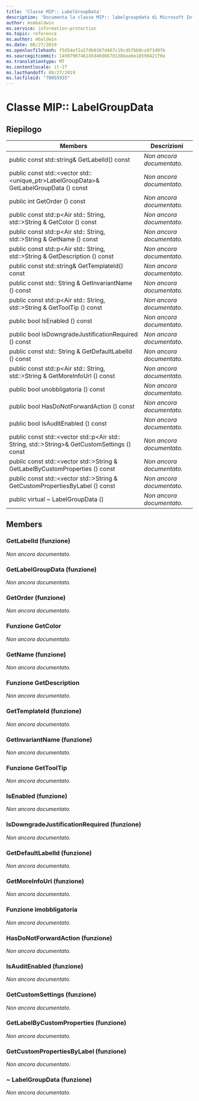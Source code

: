 ```yaml
---
title: 'Classe MIP:: LabelGroupData'
description: 'Documenta la classe MIP:: labelgroupdata di Microsoft Information Protection (MIP) SDK.'
author: msmbaldwin
ms.service: information-protection
ms.topic: reference
ms.author: mbaldwin
ms.date: 08/27/2019
ms.openlocfilehash: f5d54ef2a274b0167d407c19cd5fbb0ca97349fb
ms.sourcegitcommit: 1499790746145d40d667d138baa6e18598421f0e
ms.translationtype: MT
ms.contentlocale: it-IT
ms.lasthandoff: 08/27/2019
ms.locfileid: "70055935"
---
```

# <a name="class-miplabelgroupdata"></a>Classe MIP:: LabelGroupData 
  
## <a name="summary"></a>Riepilogo
 Members                        | Descrizioni                                
--------------------------------|---------------------------------------------
public const std::string& GetLabelId() const  | _Non ancora documentato._
public const std::\<vector std::\<unique_ptr\>LabelGroupData\>& GetLabelGroupData () const  | _Non ancora documentato._
public int GetOrder () const  | _Non ancora documentato._
public const std::p\<Air std:: String, std::\>String & GetColor () const  | _Non ancora documentato._
public const std::p\<Air std:: String, std::\>String & GetName () const  | _Non ancora documentato._
public const std::p\<Air std:: String, std::\>String & GetDescription () const  | _Non ancora documentato._
public const std::string& GetTemplateId() const  | _Non ancora documentato._
public const std:: String & GetInvariantName () const  | _Non ancora documentato._
public const std::p\<Air std:: String, std::\>String & GetToolTip () const  | _Non ancora documentato._
public bool IsEnabled () const  | _Non ancora documentato._
public bool IsDowngradeJustificationRequired () const  | _Non ancora documentato._
public const std:: String & GetDefaultLabelId () const  | _Non ancora documentato._
public const std::p\<Air std:: String, std::\>String & GetMoreInfoUrl () const  | _Non ancora documentato._
public bool unobbligatoria () const  | _Non ancora documentato._
public bool HasDoNotForwardAction () const  | _Non ancora documentato._
public bool IsAuditEnabled () const  | _Non ancora documentato._
public const std::\<vector std::p\<Air std:: String, std::\>String\>& GetCustomSettings () const  | _Non ancora documentato._
public const std::\<vector std::\>String & GetLabelByCustomProperties () const  | _Non ancora documentato._
public const std::\<vector std::\>String & GetCustomPropertiesByLabel () const  | _Non ancora documentato._
public virtual ~ LabelGroupData ()  | _Non ancora documentato._
  
## <a name="members"></a>Members
  
### <a name="getlabelid-function"></a>GetLabelId (funzione)
_Non ancora documentato._

  
### <a name="getlabelgroupdata-function"></a>GetLabelGroupData (funzione)
_Non ancora documentato._

  
### <a name="getorder-function"></a>GetOrder (funzione)
_Non ancora documentato._

  
### <a name="getcolor-function"></a>Funzione GetColor
_Non ancora documentato._

  
### <a name="getname-function"></a>GetName (funzione)
_Non ancora documentato._

  
### <a name="getdescription-function"></a>Funzione GetDescription
_Non ancora documentato._

  
### <a name="gettemplateid-function"></a>GetTemplateId (funzione)
_Non ancora documentato._

  
### <a name="getinvariantname-function"></a>GetInvariantName (funzione)
_Non ancora documentato._

  
### <a name="gettooltip-function"></a>Funzione GetToolTip
_Non ancora documentato._

  
### <a name="isenabled-function"></a>IsEnabled (funzione)
_Non ancora documentato._

  
### <a name="isdowngradejustificationrequired-function"></a>IsDowngradeJustificationRequired (funzione)
_Non ancora documentato._

  
### <a name="getdefaultlabelid-function"></a>GetDefaultLabelId (funzione)
_Non ancora documentato._

  
### <a name="getmoreinfourl-function"></a>GetMoreInfoUrl (funzione)
_Non ancora documentato._

  
### <a name="ismandatory-function"></a>Funzione imobbligatoria
_Non ancora documentato._

  
### <a name="hasdonotforwardaction-function"></a>HasDoNotForwardAction (funzione)
_Non ancora documentato._

  
### <a name="isauditenabled-function"></a>IsAuditEnabled (funzione)
_Non ancora documentato._

  
### <a name="getcustomsettings-function"></a>GetCustomSettings (funzione)
_Non ancora documentato._

  
### <a name="getlabelbycustomproperties-function"></a>GetLabelByCustomProperties (funzione)
_Non ancora documentato._

  
### <a name="getcustompropertiesbylabel-function"></a>GetCustomPropertiesByLabel (funzione)
_Non ancora documentato._

  
### <a name="labelgroupdata-function"></a>~ LabelGroupData (funzione)
_Non ancora documentato._
